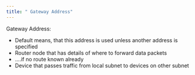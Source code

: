 ```yaml
---
title: " Gateway Address"
--- 
```

Gateway Address:

- Default means, that this address is used unless another address is   specified  
- Router node that has details of where to forward data packets  
- ....if no route known already  
- Device that passes traffic from local subnet to devices on other subnet
